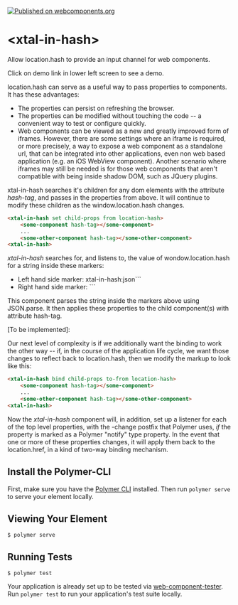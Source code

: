 [![Published on webcomponents.org](https://img.shields.io/badge/webcomponents.org-published-blue.svg)](https://www.webcomponents.org/element/bahrus/xtal-in-hash)

# \<xtal-in-hash\>


Allow location.hash to provide an input channel for web components.  

Click on demo link in lower left screen to see a demo.

location.hash can serve as a useful way to pass properties to components.  It has these advantages:

*  The properties can persist on refreshing the browser.
*  The properties can be modified without touching the code -- a convenient way to test or configure quickly.
*  Web components can be viewed as a new and greatly improved form of iframes.  However, there are some settings where an iframe is required, or more precisely, a way to expose a web component as a standalone url, that can be integrated into other applications, even non web based application (e.g. an iOS WebView component).  Another scenario where iframes may still be needed is for those web components that aren't compatible with being inside shadow DOM, such as JQuery plugins.

xtal-in-hash searches it's children for any dom elements with the attribute *hash-tag*, and passes in the properties from above.  It will continue to modify these children as the window.location.hash changes.

```html
<xtal-in-hash set child-props from location-hash>
    <some-component hash-tag></some-component>
    ...
    <some-other-component hash-tag></some-other-component>
<xtal-in-hash>
```


*xtal-in-hash* searches for, and listens to, the value of wondow.location.hash for a string inside these markers:

 *  Left hand side marker: xtal-in-hash:json```
 *  Right hand side marker: ``` 

This component parses the string inside the markers above using JSON.parse.  It then applies these properties to the child component(s) with attribute hash-tag. 

[To be implemented]:

Our next level of complexity is if we additionally want the binding to work the other way -- if, in the course of the application life cycle, we want those changes to reflect back to location.hash, then we modify the markup to look like this:

```html
<xtal-in-hash bind child-props to-from location-hash>
    <some-component hash-tag></some-component>
    ...
    <some-other-component hash-tag></some-other-component>
<xtal-in-hash>
```
 Now the *xtal-in-hash* component will, in addition, set up a listener for each of the top level properties, with the -change postfix that Polymer uses, *if* the property is marked as a Polymer "notify" type property.  In the event that one or more of these properties changes, it will apply them back to the location.href, in a kind of two-way binding mechanism.



## Install the Polymer-CLI

First, make sure you have the [Polymer CLI](https://www.npmjs.com/package/polymer-cli) installed. Then run `polymer serve` to serve your element locally.

## Viewing Your Element

```
$ polymer serve
```

## Running Tests

```
$ polymer test
```

Your application is already set up to be tested via [web-component-tester](https://github.com/Polymer/web-component-tester). Run `polymer test` to run your application's test suite locally.
